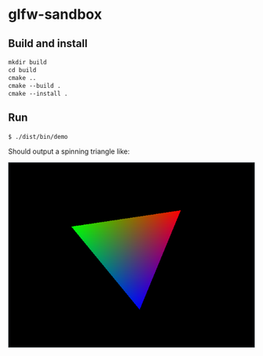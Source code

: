 # glfw-sandbox

## Build and install

```console
mkdir build
cd build
cmake ..
cmake --build .
cmake --install .
```

## Run

```console
$ ./dist/bin/demo
```

Should output a spinning triangle like:

![result](result.png)
